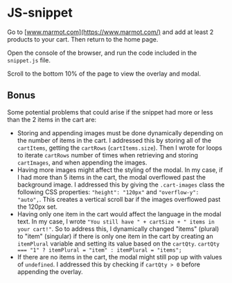 # JS-snippet

Go to [www.marmot.com](https://www.marmot.com/) and add at least 2 products to your cart. Then return to the home page.

Open the console of the browser, and run the code included in the `snippet.js` file.

Scroll to the bottom 10% of the page to view the overlay and modal.

## Bonus

Some potential problems that could arise if the snippet had more or less than the 2 items in the cart are:

* Storing and appending images must be done dynamically depending on the number of items in the cart. I addressed this by storing all of the `cartItems`, getting the `cartRows` (`cartItems.size`). Then I wrote for loops to iterate `cartRows` number of times when retrieving and storing `cartImages`, and when appending the images.
* Having more images might affect the styling of the modal. In my case, if I had more than 5 items in the cart, the modal overflowed past the background image. I addressed this by giving the `.cart-images` class the following CSS properties: `"height": "120px"` and `"overflow-y": "auto",`. This creates a vertical scroll bar if the images overflowed past the 120px set.
* Having only one item in the cart would affect the language in the modal text. In my case, I wrote `"You still have " + cartSize + " items in your cart!"`. So to address this, I dynamically changed "items" (plural) to "item" (singular) if there is only one item in the cart by creating an `itemPlural` variable and setting its value based on the `cartQty`. `cartQty === "1" ? itemPlural = "item" : itemPlural = "items";`
* If there are no items in the cart, the modal might still pop up with values of `undefined`. I addressed this by checking if `cartQty > 0` before appending the overlay.

